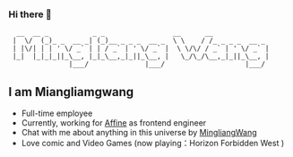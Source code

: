 ### Hi there 👋

```
  __  __ _           _ _                 __      __              
 |  \/  (_)_ _  __ _| (_)__ _ _ _  __ _  \ \    / /_ _ _ _  __ _ 
 | |\/| | | ' \/ _` | | / _` | ' \/ _` |  \ \/\/ / _` | ' \/ _` |
 |_|  |_|_|_||_\__, |_|_\__,_|_||_\__, |   \_/\_/\__,_|_||_\__, |
               |___/              |___/                    |___/
```
<!--
**SaikaSakura/SaikaSakura** is a ✨ _special_ ✨ repository because its `README.md` (this file) appears on your GitHub profile.

Here are some ideas to get you started:

- 🔭 I’m currently working on ...
- 🌱 I’m currently learning ...
- 👯 I’m looking to collaborate on ...
- 🤔 I’m looking for help with ...
- 💬 Ask me about ...
- 📫 How to reach me: ...
- 😄 Pronouns: ...
- ⚡ Fun fact: ...
  -->

## I am Miangliamgwang

-   Full-time employee
-   Currently, working for [Affine](https://affine.gitbook.io/affine/) as frontend engineer
-   Chat with me about anything in this universe by [MingliangWang](mingiangwang0o0.gmail.com)
-   Love comic and Video Games (now playing：Horizon Forbidden West )


